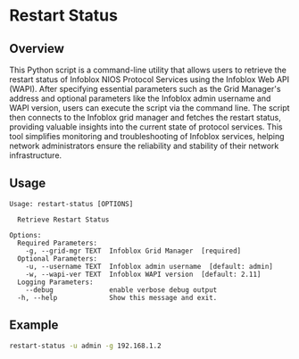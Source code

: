 # Restart Status

## Overview

This Python script is a command-line utility that allows users to retrieve the restart status of
Infoblox NIOS Protocol Services using the Infoblox Web API (WAPI). After specifying essential 
parameters such as the Grid Manager's address and optional parameters like the Infoblox admin 
username and WAPI version, users can execute the script via the command line. The script then 
connects to the Infoblox grid manager and fetches the restart status, providing valuable insights
into the current state of protocol services. This tool simplifies monitoring and troubleshooting of
Infoblox services, helping network administrators ensure the reliability and stability of their 
network infrastructure.

## Usage

```
Usage: restart-status [OPTIONS]

  Retrieve Restart Status

Options:
  Required Parameters: 
    -g, --grid-mgr TEXT  Infoblox Grid Manager  [required]
  Optional Parameters: 
    -u, --username TEXT  Infoblox admin username  [default: admin]
    -w, --wapi-ver TEXT  Infoblox WAPI version  [default: 2.11]
  Logging Parameters: 
    --debug              enable verbose debug output
  -h, --help             Show this message and exit.

```

## Example

```sh
restart-status -u admin -g 192.168.1.2
```

